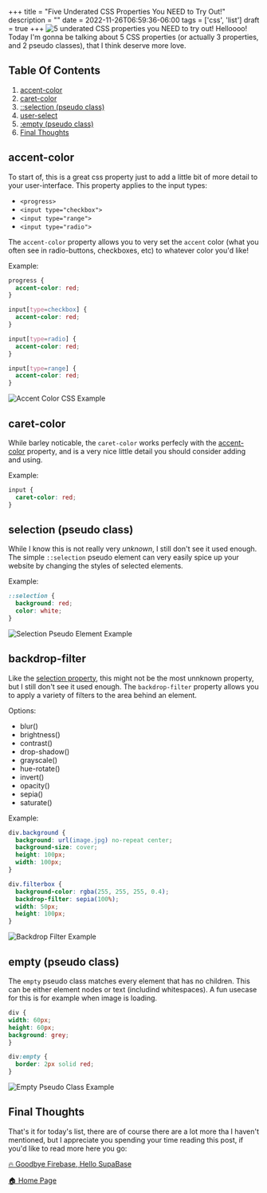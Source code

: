 +++
title = "Five Underated CSS Properties You NEED to Try Out!"
description = ""
date = 2022-11-26T06:59:36-06:00
tags = ['css', 'list']
draft = true
+++
![5 underated CSS properties you NEED to try out!](https://dev-to-uploads.s3.amazonaws.com/uploads/articles/01m0rum3ho9hve6thhwa.png)
Helloooo! Today I'm gonna be talking about 5 CSS properties (or actually 3 properties, and 2 pseudo classes), that I think deserve more love.
<!--more-->

## Table Of Contents
1. [accent-color](#accent-color)
2. [caret-color](#caret-color)
3. [::selection (pseudo class)](#selection-pseudo-class)
4. [user-select](#user-select)
5. [:empty (pseudo class)](#empty-pseudo-class)
6. [Final Thoughts](#final-thoughts)

## accent-color
To start of, this is a great css property just to add a little bit of more detail to your user-interface. This property applies to the input types:

* `<progress>`
* `<input type="checkbox">`
* `<input type="range">`
* `<input type="radio">`

The `accent-color` property allows you to very set the `accent` color (what you often see in radio-buttons, checkboxes, etc) to whatever color you'd like!

Example:
```css
progress {
  accent-color: red;
}

input[type=checkbox] {
  accent-color: red;
}

input[type=radio] {
  accent-color: red;
}

input[type=range] {
  accent-color: red;
}
```
![Accent Color CSS Example](https://dev-to-uploads.s3.amazonaws.com/uploads/articles/qwrkdn5uccum4p6q2j85.png)



## caret-color
While barley noticable, the `caret-color` works perfecly with the [accent-color](#accent-color) property, and is a very nice little detail you should consider adding and using.

Example:
```css
input {
  caret-color: red;
}
```

## selection (pseudo class)
While I know this is not really very *unknown*, I still don't see it used enough. The simple `::selection` pseudo element can very easily spice up your website by changing the styles of selected elements.

Example:
```css
::selection {
  background: red;
  color: white;
}
```
![Selection Pseudo Element Example](https://dev-to-uploads.s3.amazonaws.com/uploads/articles/9j27fccbfprfwwgdohf3.png)

## backdrop-filter
Like the [selection property](#selection), this might not be the most unnknown property, but I still don't see it used enough. The `backdrop-filter` property allows you to apply a variety of filters to the area behind an element.

Options:
* blur()
* brightness()
* contrast()
* drop-shadow()
* grayscale()
* hue-rotate()
* invert()
* opacity()
* sepia()
* saturate()

Example:
```css
div.background {
  background: url(image.jpg) no-repeat center;
  background-size: cover;
  height: 100px;
  width: 100px;
}

div.filterbox {
  background-color: rgba(255, 255, 255, 0.4);
  backdrop-filter: sepia(100%);
  width: 50px;
  height: 100px;
}
```
![Backdrop Filter Example](https://dev-to-uploads.s3.amazonaws.com/uploads/articles/60vkk2bx1rb5yuljf3wg.png)


## empty (pseudo class)
The `empty` pseudo class matches every element that has no children. This can be either element nodes or text (includind whitespaces). A fun usecase for this is for example when image is loading.

```css
div {
width: 60px;
height: 60px;
background: grey;
}

div:empty {
  border: 2px solid red;
}
```
![Empty Pseudo Class Example](https://dev-to-uploads.s3.amazonaws.com/uploads/articles/ranklrjrj0cuo57i9glo.png)


## Final Thoughts
That's it for today's list, there are of course there are a lot more tha I haven't mentioned, but I appreciate you spending your time reading this post, if you'd like to read more here you go:

[🔥 Goodbye Firebase, Hello SupaBase](https://the-net-blog.netlify.app/post/goodbye-firebase-hello-supabase)

[🏠  Home Page](https://the-net-blog.netlify.app/)

